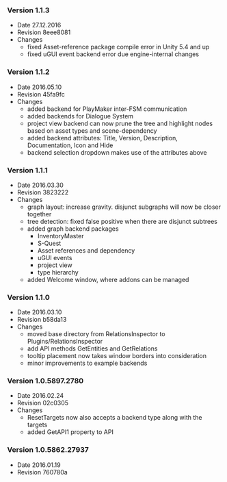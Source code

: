 ### Version 1.1.3
* Date 27.12.2016
* Revision 8eee8081
* Changes
  * fixed Asset-reference package compile error in Unity 5.4 and up
  * fixed uGUI event backend error due engine-internal changes

### Version 1.1.2
* Date 2016.05.10
* Revision 45fa9fc
* Changes
	* added backend for PlayMaker inter-FSM communication
	* added backends for Dialogue System
	* project view backend can now prune the tree and highlight nodes based on asset types and scene-dependency
	* added backend attributes: Title, Version, Description, Documentation, Icon and Hide
	* backend selection dropdown makes use of the attributes above

### Version 1.1.1
* Date 2016.03.30
* Revision 3823222
* Changes
	* graph layout: increase gravity. disjunct subgraphs will now be closer together
	* tree detection: fixed false positive when there are disjunct subtrees
	* added graph backend packages
		* InventoryMaster
		* S-Quest
		* Asset references and dependency
		* uGUI events
		* project view
		* type hierarchy
	* added Welcome window, where addons can be managed

### Version 1.1.0
* Date 2016.03.10
* Revision b58da13
* Changes
	* moved base directory from RelationsInspector to Plugins/RelationsInspector
	* add API methods GetEntities and GetRelations
	* tooltip placement now takes window borders into consideration
	* minor improvements to example backends

### Version 1.0.5897.2780
* Date 2016.02.24
* Revision 02c0305
* Changes
	* ResetTargets now also accepts a backend type along with the targets
	* added GetAPI1 property to API

### Version 1.0.5862.27937
* Date 2016.01.19
* Revision 760780a
